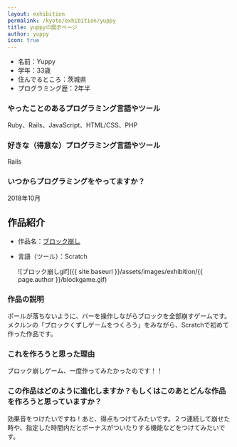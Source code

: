 ```yaml
---
layout: exhibition
permalink: /kyoto/exhibition/yuppy
title: yuppyの展示ページ
author: yuppy
icon: true
---
```

- 名前：Yuppy
- 学年：33歳
- 住んでるところ：茨城県
- プログラミング歴：2年半

### やったことのあるプログラミング言語やツール

Ruby、Rails、JavaScript、HTML/CSS、PHP

### 好きな（得意な）プログラミング言語やツール

Rails

### いつからプログラミングをやってますか？

2018年10月

## 作品紹介

- 作品名：[ブロック崩し](https://scratch.mit.edu/projects/519019526)
- 言語（ツール）：Scratch

    ![ブロック崩しgif]({{ site.baseurl }}/assets/images/exhibition/{{ page.author }}/blockgame.gif)

### 作品の説明

ボールが落ちないように、バーを操作しながらブロックを全部崩すゲームです。メクルンの「ブロックくずしゲームをつくろう」をみながら、Scratchで初めて作った作品です。

### これを作ろうと思った理由

ブロック崩しゲーム、一度作ってみたかったのです！！

### この作品はどのように進化しますか？もしくはこのあとどんな作品を作ろうと思っていますか？

効果音をつけたいですね！あと、得点もつけてみたいです。２つ連続して崩せた時や、指定した時間内だとボーナスがついたりする機能などをつけてみたいです。
